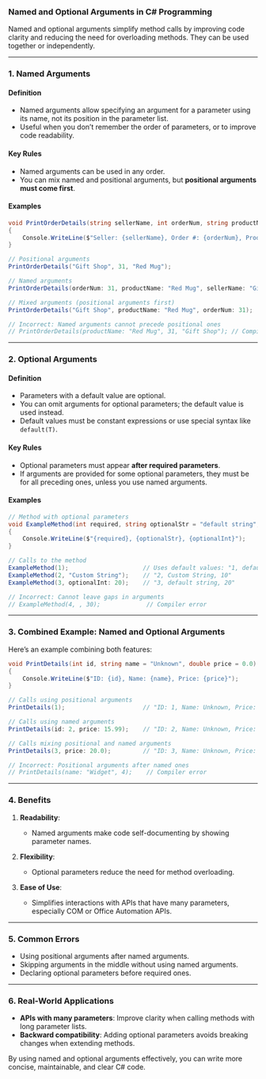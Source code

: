 ### Named and Optional Arguments in C# Programming

Named and optional arguments simplify method calls by improving code clarity and reducing the need for overloading methods. They can be used together or independently.

---

### **1. Named Arguments**

#### **Definition**
- Named arguments allow specifying an argument for a parameter using its name, not its position in the parameter list.
- Useful when you don’t remember the order of parameters, or to improve code readability.

#### **Key Rules**
- Named arguments can be used in any order.
- You can mix named and positional arguments, but **positional arguments must come first**.

#### **Examples**

```csharp
void PrintOrderDetails(string sellerName, int orderNum, string productName)
{
    Console.WriteLine($"Seller: {sellerName}, Order #: {orderNum}, Product: {productName}");
}

// Positional arguments
PrintOrderDetails("Gift Shop", 31, "Red Mug");

// Named arguments
PrintOrderDetails(orderNum: 31, productName: "Red Mug", sellerName: "Gift Shop");

// Mixed arguments (positional arguments first)
PrintOrderDetails("Gift Shop", productName: "Red Mug", orderNum: 31);

// Incorrect: Named arguments cannot precede positional ones
// PrintOrderDetails(productName: "Red Mug", 31, "Gift Shop"); // Compiler error
```

---

### **2. Optional Arguments**

#### **Definition**
- Parameters with a default value are optional.
- You can omit arguments for optional parameters; the default value is used instead.
- Default values must be constant expressions or use special syntax like `default(T)`.

#### **Key Rules**
- Optional parameters must appear **after required parameters**.
- If arguments are provided for some optional parameters, they must be for all preceding ones, unless you use named arguments.

#### **Examples**

```csharp
// Method with optional parameters
void ExampleMethod(int required, string optionalStr = "default string", int optionalInt = 10)
{
    Console.WriteLine($"{required}, {optionalStr}, {optionalInt}");
}

// Calls to the method
ExampleMethod(1);                     // Uses default values: "1, default string, 10"
ExampleMethod(2, "Custom String");    // "2, Custom String, 10"
ExampleMethod(3, optionalInt: 20);    // "3, default string, 20"

// Incorrect: Cannot leave gaps in arguments
// ExampleMethod(4, , 30);             // Compiler error
```

---

### **3. Combined Example: Named and Optional Arguments**

Here’s an example combining both features:

```csharp
void PrintDetails(int id, string name = "Unknown", double price = 0.0)
{
    Console.WriteLine($"ID: {id}, Name: {name}, Price: {price}");
}

// Calls using positional arguments
PrintDetails(1);                      // "ID: 1, Name: Unknown, Price: 0.0"

// Calls using named arguments
PrintDetails(id: 2, price: 15.99);    // "ID: 2, Name: Unknown, Price: 15.99"

// Calls mixing positional and named arguments
PrintDetails(3, price: 20.0);         // "ID: 3, Name: Unknown, Price: 20.0"

// Incorrect: Positional arguments after named ones
// PrintDetails(name: "Widget", 4);    // Compiler error
```

---

### **4. Benefits**

1. **Readability**:
   - Named arguments make code self-documenting by showing parameter names.

2. **Flexibility**:
   - Optional parameters reduce the need for method overloading.

3. **Ease of Use**:
   - Simplifies interactions with APIs that have many parameters, especially COM or Office Automation APIs.

---

### **5. Common Errors**
- Using positional arguments after named arguments.
- Skipping arguments in the middle without using named arguments.
- Declaring optional parameters before required ones.

---

### **6. Real-World Applications**
- **APIs with many parameters**: Improve clarity when calling methods with long parameter lists.
- **Backward compatibility**: Adding optional parameters avoids breaking changes when extending methods.

By using named and optional arguments effectively, you can write more concise, maintainable, and clear C# code.